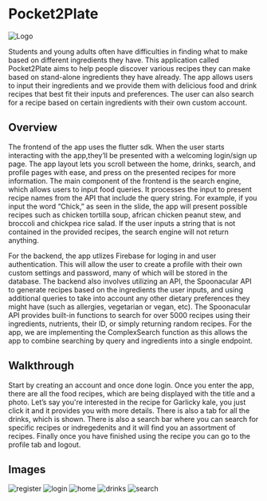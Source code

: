 # Pocket2Plate
![Logo](images/logo.png)

Students and young adults often have difficulties in finding what to make based on different ingredients they have. This application called Pocket2Plate aims to help people discover various recipes they can make based on stand-alone ingredients they have already. The app allows users to input their ingredients and we provide them with delicious food and drink recipes that best fit their inputs and preferences. The user can also search for a recipe based on certain ingredients with their own custom account. 

## Overview

The frontend of the app uses the flutter sdk. When the user starts interacting with the app,they’ll be presented with a welcoming login/sign up page. The app layout lets you scroll between the home, drinks, search, and profile pages with ease, and press on the presented recipes for more information. The main component of the frontend is the search engine, which allows users to input food queries. It processes the input to present recipe names from the API that include the query string. For example, if you input the word “Chick,” as seen in the slide, the app will present possible recipes such as chicken tortilla soup, african chicken peanut stew, and broccoli and chickpea rice salad. If the user inputs a string that is not contained in the provided recipes, the search engine will not return anything.

For the backend, the app utlizes Firebase for loging in and user authentication. This will allow the user to create a profile with their own custom settings and password, many of which will be stored in the database. The backend also involves utilizing an API, the Spoonacular API to generate recipes based on the ingredients the user inputs, and using additional queries to take into account any other dietary preferences they might have (such as allergies, vegetarian or vegan, etc). The Spoonacular API provides built-in functions to search for over 5000 recipes using their ingredients, nutrients, their ID, or simply returning random recipes. For the app, we are implementing the ComplexSearch function as this allows the app to combine searching by query and ingredients into a single endpoint. 

## Walkthrough 

Start by creating an account and once done login. Once you enter the app, there are all the food recipes, which are being displayed with the title and a photo. Let’s say you're interested in the recipe for Garlicky kale, you just click it and it provides you with more details. There is also a tab for all the drinks, which is shown. There is also a search bar where you can search for specific recipes or indregedenits and it will find you an assortment of recipes. Finally once you have finished using the recipe you can go to the profile tab and logout.

## Images 

![register](images/register.png)
![login](images/login.png)
![home](images/home.png)
![drinks](images/drinks.png)
![search](images/search.png)


